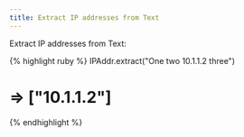 ```yaml
---
title: Extract IP addresses from Text
---
```


Extract IP addresses from Text:

{% highlight ruby %}
IPAddr.extract("One two 10.1.1.2 three")
# => ["10.1.1.2"]
{% endhighlight %}
